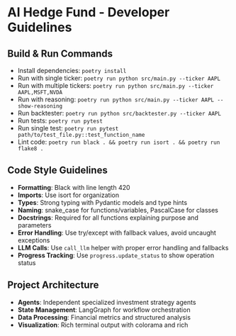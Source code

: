 # AI Hedge Fund - Developer Guidelines

## Build & Run Commands
- Install dependencies: `poetry install`
- Run with single ticker: `poetry run python src/main.py --ticker AAPL`
- Run with multiple tickers: `poetry run python src/main.py --ticker AAPL,MSFT,NVDA`
- Run with reasoning: `poetry run python src/main.py --ticker AAPL --show-reasoning`
- Run backtester: `poetry run python src/backtester.py --ticker AAPL`
- Run tests: `poetry run pytest`
- Run single test: `poetry run pytest path/to/test_file.py::test_function_name`
- Lint code: `poetry run black . && poetry run isort . && poetry run flake8 .`

## Code Style Guidelines
- **Formatting**: Black with line length 420
- **Imports**: Use isort for organization
- **Types**: Strong typing with Pydantic models and type hints
- **Naming**: snake_case for functions/variables, PascalCase for classes
- **Docstrings**: Required for all functions explaining purpose and parameters
- **Error Handling**: Use try/except with fallback values, avoid uncaught exceptions
- **LLM Calls**: Use `call_llm` helper with proper error handling and fallbacks
- **Progress Tracking**: Use `progress.update_status` to show operation status

## Project Architecture
- **Agents**: Independent specialized investment strategy agents
- **State Management**: LangGraph for workflow orchestration
- **Data Processing**: Financial metrics and structured analysis
- **Visualization**: Rich terminal output with colorama and rich